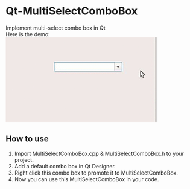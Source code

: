 # Qt-MultiSelectComboBox
Implement multi-select combo box in Qt<br>
Here is the demo:<br>
![image](https://github.com/CallMeClark/Qt-MultiSelectComboBox/blob/master/demo.gif)<br>
## How to use
1. Import MultiSelectComboBox.cpp & MultiSelectComboBox.h to your project.
2. Add a default combo box in Qt Designer.
3. Right click this combo box to promote it to MultiSelectComboBox.
4. Now you can use this MultiSelectComboBox in your code.